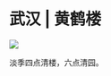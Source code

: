 # 武汉 | 黄鹤楼


![](https://cdn.jsdelivr.net/gh/henrywu97/FigBed/Figs/20210219143437.jpg)

淡季四点清楼，六点清园。
